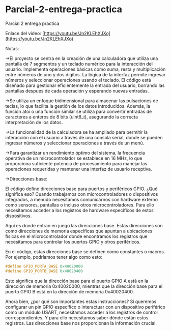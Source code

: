# Parcial-2-entrega-practica
Parcial 2 entrega practica

Enlace del video: [https://youtu.be/Jn2KLEhXJXo](https://youtu.be/Jn2KLEhXJXo)

Notas:

->El proyecto se centra en la creación de una calculadora que utiliza una pantalla de 7 segmentos y un teclado numérico para la interacción del usuario. Implementa operaciones básicas como suma, resta y multiplicación entre números de uno y dos dígitos. La lógica de la interfaz permite ingresar números y seleccionar operaciones usando el teclado. El código está diseñado para gestionar eficientemente la entrada del usuario, borrando las pantallas después de cada operación y esperando nuevas entradas.

->Se utiliza un enfoque bidimensional para almacenar las pulsaciones de teclas, lo que facilita la gestión de los datos introducidos. Además, la función atoi o una función similar se utiliza para convertir entradas de caracteres a enteros de 8 bits (uint8_t), asegurando la correcta interpretación de los datos.

->La funcionalidad de la calculadora se ha ampliado para permitir la interacción con el usuario a través de una consola serial, donde se pueden ingresar números y seleccionar operaciones a través de un menú. 

->Para garantizar un rendimiento óptimo del sistema, la frecuencia operativa de un microcontrolador se establece en 16 MHz, lo que proporciona suficiente potencia de procesamiento para manejar las operaciones requeridas y mantener una interfaz de usuario receptiva.

->Direcciones base:

El código define direcciones base para puertos y periféricos GPIO. ¿Qué significa eso? Cuando trabajamos con microcontroladores o dispositivos integrados, a menudo necesitamos comunicarnos con hardware externo como sensores, pantallas o incluso otros microcontroladores. Para ello necesitamos acceder a los registros de hardware específicos de estos dispositivos.

Aquí es donde entran en juego las direcciones base. Estas direcciones son como direcciones de memoria específicas que apuntan a ubicaciones físicas en el microcontrolador donde encontramos los registros que necesitamos para controlar los puertos GPIO y otros periféricos.

En el código, estas direcciones base se definen como constantes o macros. Por ejemplo, podríamos tener algo como esto: 
```c
#define GPIO_PORTA_BASE 0x40020000
#define GPIO_PORTB_BASE 0x40020400
```
Esto significa que la dirección base para el puerto GPIO A está en la dirección de memoria 0x40020000, mientras que la dirección base para el puerto GPIO B está en la dirección de memoria 0x40020400.

Ahora bien, ¿por qué son importantes estas instrucciones? Si queremos configurar un pin GPIO específico o interactuar con un dispositivo periférico como un módulo USART, necesitamos acceder a los registros de control correspondientes. Y para ello necesitamos saber dónde están estos registros. Las direcciones base nos proporcionan la información crucial.
